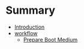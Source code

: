 # Summary

* [Introduction](README.md)
* [workflow](chapters/workflow.md)
   * [Prepare Boot Medium](chapters/boot-mediummd.md)

